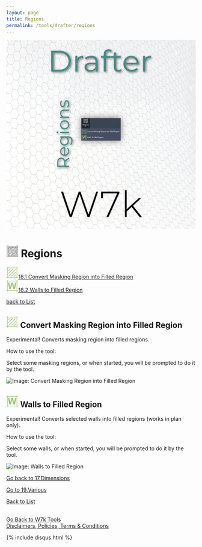 ```yaml
---
layout: page
title: Regions
permalink: /tools/drafter/regions
---
```



![Regions](/images/Tools/Drafter/drafterRegions.jpg)  


# <a id="regions"></a> ![Regions](/images/Tools/Drafter/Icons/Region.png) Regions  
  
![Convert Masking Region into Filled Region](/images/Tools/Drafter/Icons/Region_Convert.png)[18.1 Convert Masking Region into Filled Region](#convert-masking-region-into-filled-region)  
![Walls to Filled Region](/images/Tools/Drafter/Icons/Region_ConvertWall.png)[18.2 Walls to Filled Region](#walls-to-filled-region)  
  

[back to List](/Drafter.md/#list)  

## <a id="convert-masking-region-into-filled-region"></a> ![Convert Masking Region into Filled Region](/images/Tools/Drafter/Icons/Region_Convert.png) Convert Masking Region into Filled Region

Experimental! Converts masking region into filled regions. 

How to use the tool:

Select some masking regions, or when started, you will be prompted to do it by the tool. 

![Image: Convert Masking Region into Filled Region](https://drive.google.com/uc?export=view&id=198AjheZh8yApM0GHTxYsMk3yKZ31pqle)  


## <a id="walls-to-filled-region"></a> ![Walls to Filled Region](/images/Tools/Drafter/Icons/Region_ConvertWall.png) Walls to Filled Region

Experimental! Converts selected walls into filled regions (works in plan only). 

How to use the tool:

Select some walls, or when started, you will be prompted to do it by the tool.

![Image: Walls to Filled Region](https://drive.google.com/uc?export=view&id=19vxCPgulUdTFk8rCuS9xUSbU1Xaj1H7i)  

[Go back to 17.Dimensions](/DrDimensions.md/#dimensions)  

[Go to 19.Various](/DrVarious.md/#various)  

[Back to List](/Drafter.md/#list)  
  
  
<br>
<div class="backToTools">
    <a href="https://w7k.pl/tools/">Go Back to W7k Tools</a>
</div>
<div class="terms">
    <a href="https://w7k.pl/terms/">Disclaimers, Policies, Terms & Conditions</a>
</div>



{% include disqus.html %} 